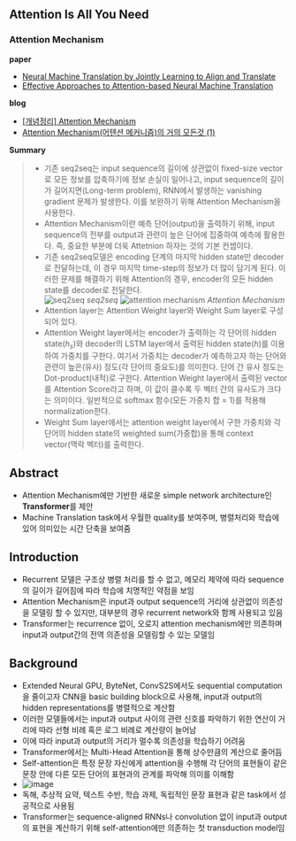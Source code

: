 ## Attention Is All You Need

### Attention Mechanism

**paper**  
- [Neural Machine Translation by Jointly Learning to Align and Translate](https://arxiv.org/abs/1409.0473)  
- [Effective Approaches to Attention-based Neural Machine Translation](https://arxiv.org/abs/1508.04025)

**blog**  
- [[개념정리] Attention Mechanism](https://velog.io/@sjinu/개념정리-Attention-Mechanism)  
- [Attention Mechanism(어텐션 메커니즘)의 거의 모든것 (1)](https://bigdaheta.tistory.com/67)

**Summary**  
> - 기존 seq2seq는 input sequence의 길이에 상관없이 fixed-size vector로 모든 정보를 압축하기에 정보 손실이 일어나고, input sequence의 길이가 길어지면(Long-term problem), RNN에서 발생하는 vanishing gradient 문제가 발생한다. 이를 보완하기 위해 Attention Mechanism을 사용한다.    
> - Attention Mechanism이란 예측 단어(output)을 출력하기 위해, input sequence의 전부를 output과 관련이 높은 단어에 집중하여 예측에 활용한다. 즉, 중요한 부분에 더욱 Attetnion 하자는 것의 기본 컨셉이다.  
> - 기존 seq2seq모델은 encoding 단계의 마지막 hidden state만 decoder로 전달하는데, 이 경우 마지막 time-step의 정보가 더 많이 담기게 된다. 이러한 문제를 해결하기 위해 Attention의 경우, encoder의 모든 hidden state를 decoder로 전달한다.  
![seq2seq](https://github.com/All4Nothing/papers_repo/assets/81239098/09f2d447-1185-4834-a3fc-5199c627e342)
*seq2seq*
![attention mechanism](https://github.com/All4Nothing/papers_repo/assets/81239098/3828a39b-e973-4060-8cef-01ed98178571)
*Attention Mechanism*
> - Attention layer는 Attention Weight layer와 Weight Sum layer로 구성되어 있다.  
> - Attention Weight layer에서는 encoder가 출력하는 각 단어의 hidden state($h_s$)와 decoder의 LSTM layer에서 출력된 hidden state($h$)를 이용하여 가중치를 구한다. 여기서 가중치는 decoder가 예측하고자 하는 단어와 관련이 높은(유사) 정도(각 단어의 중요도)를 의미한다. 단어 간 유사 정도는 Dot-product(내적)로 구한다. Attention Weight layer에서 출력된 vector를 Attention Score라고 하며, 이 값이 클수록 두 벡터 간의 유사도가 크다는 의미이다. 일반적으로 softmax 함수(모든 가중치 합 = 1)를 적용해 normalization한다.  
> - Weight Sum layer에서는 attention weight layer에서 구한 가중치와 각 단어의 hidden state의 weighted sum(가중합)을 통해 context vector(맥락 벡터)를 출력한다.

## Abstract  
- Attention Mechanism에만 기반한 새로운 simple network architecture인 **Transformer**를 제안
- Machine Translation task에서 우월한 quality를 보여주며, 병렬처리와 학습에 있어 의미있는 시간 단축을 보여줌

## Introduction  
- Recurrent 모델은 구조상 병렬 처리를 할 수 없고, 메모리 제약에 따라 sequence의 길이가 길어짐에 따라 학습에 치명적인 약점을 보임
- Attention Mechanism은 input과 output sequence의 거리에 상관없이 의존성을 모델링 할 수 있지만, 대부분의 경우 recurrent network와 함께 사용되고 있음
- Transformer는 recurrence 없이, 오로지 attention mechanism에만 의존하며 input과 output간의 전역 의존성을 모델링할 수 있는 모델임

## Background  
- Extended Neural GPU, ByteNet, ConvS2S에서도 sequential computation을 줄이고자 CNN을 basic building block으로 사용해, input과 output의 hidden representations를 병렬적으로 계산함
- 이러한 모델들에서는 input과 output 사이의 관련 신호를 파악하기 위한 연산이 거리에 따라 선형 비례 혹은 로그 비례로 계산량이 늘어남
- 이에 따라 input과 output의 거리가 멀수록 의존성을 학습하기 어려움
- Transformer에서는 Multi-Head Attention을 통해 상수만큼의 계산으로 줄어듬
- Self-attention은 특정 문장 자신에게 attention을 수행해 각 단어의 표현들이 같은 문장 안에 다른 모든 단어의 표현과의 관계를 파악해 의미를 이해함
- ![image](https://github.com/All4Nothing/papers_repo/assets/81239098/76765994-c1fb-48c5-a12f-0921eca4a01d)
- 독해, 추상적 요약, 텍스트 수반, 학습 과제, 독립적인 문장 표현과 같은 task에서 성공적으로 사용됨
- Transformer는 sequence-aligned RNNs나 convolution 없이 input과 output의 표현을 계산하기 위해 self-attention에만 의존하는 첫 transduction model임

